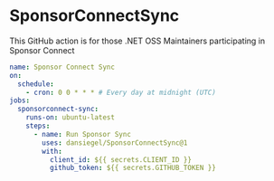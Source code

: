 # SponsorConnectSync

This GitHub action is for those .NET OSS Maintainers participating in Sponsor Connect

```yml
name: Sponsor Connect Sync
on:
  schedule:
    - cron: 0 0 * * * # Every day at midnight (UTC)
jobs:
  sponsorconnect-sync:
    runs-on: ubuntu-latest
    steps:
      - name: Run Sponsor Sync
        uses: dansiegel/SponsorConnectSync@1
        with:
          client_id: ${{ secrets.CLIENT_ID }}
          github_token: ${{ secrets.GITHUB_TOKEN }}
```